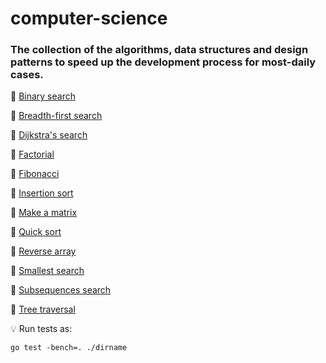 # computer-science

### The collection of the algorithms, data structures and design patterns to speed up the development process for most-daily cases.

📌 <a href="binary_search/binary_search.go">Binary search</a>

📌 <a href="breadth_first_search/breadth_first_search.go">Breadth-first search</a>

📌 <a href="dijkstra_search/dijkstra_search.go">Dijkstra's search</a>

📌 <a href="factorial/factorial.go">Factorial</a>

📌 <a href="fibonacci/fibonacci.go">Fibonacci</a>

📌 <a href="insertion_sort/insertion_sort.go">Insertion sort</a>

📌 <a href="matrix/matrix.go">Make a matrix</a>

📌 <a href="quick_sort/quick_sort.go">Quick sort</a>

📌 <a href="reverse_array/reverse_array.go">Reverse array</a>

📌 <a href="smallest_search/smallest_search.go">Smallest search</a>

📌 <a href="subsequences_search/subsequences_search.go">Subsequences search</a>

📌 <a href="tree_traversal/tree_traversal.go">Tree traversal</a>

💡 Run tests as:
```
go test -bench=. ./dirname
```
